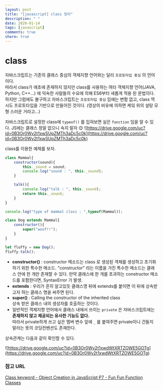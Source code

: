 ```yaml
---
layout: post
title: "[javascript] class 정리"
description: " "
date: 2020-01-14
tags: [javascript]
comments: true
share: true
---
```


# class
자바스크립트는 기존의 클래스 중심의 객체지향 언어와는 달리 `프로토타입 중심` 의 언어이다.<br> 따라서 class가 애초에 존재하지 않지만 class를 사용하는 여타 객체지향 언어(JAVA, Python, C++...) 에 익숙한 사람들의 수요에 의해 ES6부터 새롭게 적용 된 문법이다.<br>하지만 그럼에도 불구하고 자바스크립트는 `프로토타입 중심` 임에는 변함 없고, class 역시도 프로토타입을 기반으로 만들어진 것이다. (영상의 비유에 의하면 케잌 위의 설탕 모형 스러운 거라고...)

자바스크립트로 설정한 class에 `typeof()` 를 입혀보면 실은 `function` 임을 알 수 있다. JS에는 클래스 정말 없으니 속지 말자 😊
![https://drive.google.com/uc?id=0B3Or0Wv2t1xwSUpZMTh3aDc5c0k](https://drive.google.com/uc?id=0B3Or0Wv2t1xwSUpZMTh3aDc5c0k)

class를 이용한 예제를 보자.

```javascript
class Mammal{
    constructor(sound){
        this._sound = sound;
        console.log("sound : ", this._sound);
    }

    talk(){
        console.log("talk : ", this._sound);
        return this._sound;
    }
}

console.log("type of mammal class : ",typeof(Mammal));

class Dog extends Mammal{
    constructor(){
        super("woof!!");
    }
}

let fluffy = new Dog();
fluffy.talk();
```

- **constructor()** : constructor 메소드는 class 로 생성된 객체를 생성하고 초기화하기 위한 특수한 메소드.  "constructor" 라는 이름을 가진 특수한 메소드는 클래스 안에 한 개만 존재할 수 있다. 만약 클래스에 한 개를 초과하는 constructor 메소드를 포함한다면, SyntaxError 가 발생.
- **extends** : 우리가 흔히 알고있듯 클래스명 뒤에 extends를 붙이면 이 뒤에 상속받고자 하는 클래스 명을 써주면 된다.
- **super()** : Calling the constructor of the inherited class<br>상속 받은 클래스 내의 생성자를 호출하는 것이다.
- 일반적인 객체지향 언어에서 클래스 내에서 쓰이는 `private` 은 자바스크립트에는 **존재하지 않고 제공되는 유사한 기능도 없다.** <br>따라서 private하게 쓰고 싶은 멤버 변수 앞에 `_` 를 붙여주면 private이니 건들지 말라는 뜻의 코딩컨벤션도 존재한다.


상속관계는 다음과 같이 확인할 수 있다.

![https://drive.google.com/uc?id=0B3Or0Wv2t1xwdWtXRTZOWE5GOTg](https://drive.google.com/uc?id=0B3Or0Wv2t1xwdWtXRTZOWE5GOTg)



### 참고 URL
[Class keyword - Object Creation in JavaScript P7 - Fun Fun Function
](https://youtu.be/Tllw4EPhLiQ?list=PL0zVEGEvSaeHBZFy6Q8731rcwk0Gtuxub)<br>
[Classes](https://developer.mozilla.org/ko/docs/Web/JavaScript/Reference/Classes)